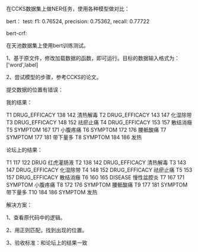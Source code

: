 在CCKS数据集上做NER任务，使用各种模型做对比：

bert：  test:  f1: 0.76524, precision: 0.75362, recall: 0.77722

bert-crf: 

在天池数据集上使用bert训练测试。

1、基于原文件，修改加载数据的函数，即可运行。目标的数据输入格式为：['word',label]

2、尝试模型的步骤，参考CCKS的论文。





提交数据的位置有错误：

我的结果：

T1	DRUG_EFFICACY 138 142	清热解毒
T2	DRUG_EFFICACY 143 147	化湿除带
T3	DRUG_EFFICACY 148 152	祛瘀止痛
T4	DRUG_EFFICACY 153 157	散结消癥
T5	SYMPTOM 167 171	小腹疼痛
T6	SYMPTOM 172 176	腰骶酸痛
T7	SYMPTOM 177 181	带下量多
T8	SYMPTOM 184 186	发热

论坛上的结果：

T1 117 122 DRUG 红虎灌肠液
T2 138 142 DRUG_EFFICACY 清热解毒
T3 143 147 DRUG_EFFICACY 化湿除带
T4 148 152 DRUG_EFFICACY 祛瘀止痛
T5 153 157 DRUG_EFFICACY 散结消癥
T6 160 165 DISEASE 慢性盆腔炎
T7 167 171 SYMPTOM 小腹疼痛
T8 172 176 SYMPTOM 腰骶酸痛
T9 177 181 SYMPTOM 带下量多
T10 184 186 SYMPTOM 发热



解决方案：

1、查看原代码中的逻辑。

2、用正则匹配，找到出现的位置。

3、验收标准：和论坛上的结果一致